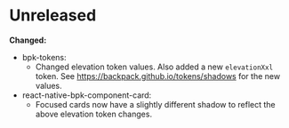 # Unreleased

**Changed:**

- bpk-tokens:
  - Changed elevation token values. Also added a new `elevationXxl` token. See https://backpack.github.io/tokens/shadows for the new values.
- react-native-bpk-component-card:
  - Focused cards now have a slightly different shadow to reflect the above elevation token changes.
